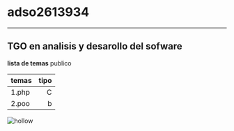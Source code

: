 # adso2613934 
---

## TGO en analisis y desarollo del sofware

**lista de temas** publico

| temas | tipo |
|----------|-------------:|
|1.php| C |
|2.poo| b |
 
 ![hollow](http://tinyurl.com/3emj26t9)
